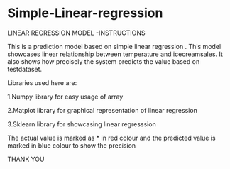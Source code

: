 # Simple-Linear-regression
LINEAR REGRESSION MODEL -INSTRUCTIONS

This is a prediction model based on simple linear regression . This model showcases linear relationship between temperature and icecreamsales. It also shows how precisely the system  predicts the value based on testdataset.

Libraries used here are:

1.Numpy library for easy usage of array

2.Matplot library for graphical representation of linear regression

3.Sklearn library for showcasing linear regresssion

The actual value is marked as * in red colour and the predicted value is marked in blue colour to show the precision

THANK YOU


